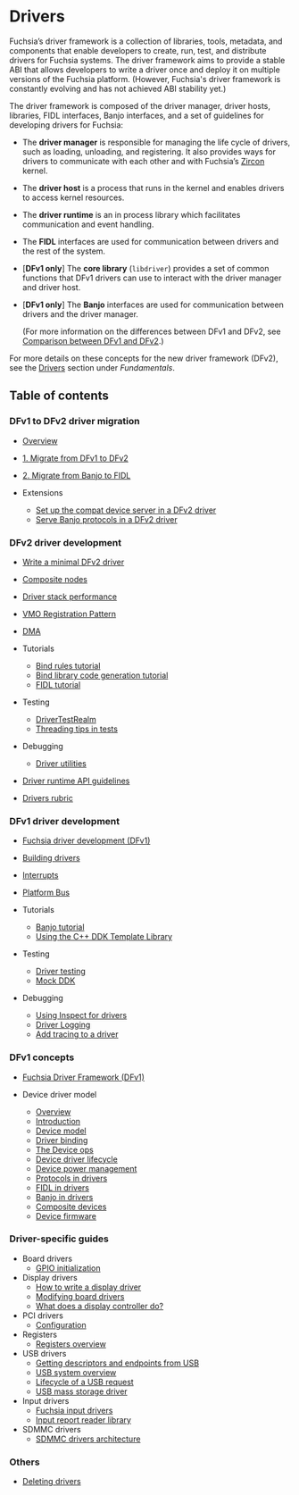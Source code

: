 # Drivers

Fuchsia’s driver framework is a collection of libraries, tools, metadata, and
components that enable developers to create, run, test, and distribute drivers for
Fuchsia systems. The driver framework aims to provide a stable ABI that allows
developers to write a driver once and deploy it on multiple versions of the Fuchsia
platform. (However, Fuchsia's driver framework is constantly evolving and has not
achieved ABI stability yet.)

The driver framework is composed of the driver manager, driver hosts, libraries,
FIDL interfaces, Banjo interfaces, and a set of guidelines for developing drivers
for Fuchsia:

- The **driver manager** is responsible for managing the life cycle of drivers,
  such as loading, unloading, and registering. It also provides ways for drivers
  to communicate with each other and with Fuchsia’s [Zircon][zircon] kernel.
- The **driver host** is a process that runs in the kernel and enables drivers to
  access kernel resources.
- The **driver runtime** is an in process library which facilitates communication
  and event handling.
- The **FIDL** interfaces are used for communication between drivers and the rest of
  the system.
- \[**DFv1 only**\] The **core library** (`libdriver`) provides a set of common functions
  that DFv1 drivers can use to interact with the driver manager and driver host.
- \[**DFv1 only**\] The **Banjo** interfaces are used for communication between drivers
  and the driver manager.

  (For more information on the differences between DFv1 and DFv2, see
  [Comparison between DFv1 and DFv2][dfv1-and-dfv2].)

For more details on these concepts for the new driver framework (DFv2), see
the [Drivers][dfv2-concepts] section under _Fundamentals_.

## Table of contents

### DFv1 to DFv2 driver migration

- [Overview][dfv1-to-dfv2-driver-migration-overview]
- [1. Migrate from DFv1 to DFv2][migrate-from-dfv1-to-dfv2]
- [2. Migrate from Banjo to FIDL][migrate-from-banjo-to-fidl]
- Extensions

  - [Set up the compat device server in a DFv2 driver][set-up-compat-device-server]
  - [Serve Banjo protocols in a DFv2 driver][serve-banjo-protocols]

### DFv2 driver development

- [Write a minimal DFv2 driver][write-a-minimal-driver]
- [Composite nodes][composite-nodes]
- [Driver stack performance][driver-stack-performance]
- [VMO Registration Pattern][vmo-registration-pattern]
- [DMA][dma]
- Tutorials

  - [Bind rules tutorial][bind-rules-tutorial]
  - [Bind library code generation tutorial][bind-library-code-generation-tutorial]
  - [FIDL tutorial][fidl-tutorial]

- Testing

  - [DriverTestRealm][driver-test-realm]
  - [Threading tips in tests][threading-tips-in-tests]

- Debugging

  - [Driver utilities][driver-utilities]

- [Driver runtime API guidelines][driver-runtime-api-guidelines]
- [Drivers rubric][drivers-rubric]

### DFv1 driver development

- [Fuchsia driver development (DFv1)][fuchsia-driver-development]
- [Building drivers][bulding-drivers]
- [Interrupts][interrupts]
- [Platform Bus][platform-bus]
- Tutorials

  - [Banjo tutorial][banjo-tutorial]
  - [Using the C++ DDK Template Library][using-cpp-ddk-template-lib]

- Testing

  - [Driver testing][driver-testing-overview]
  - [Mock DDK][mock-ddk]

- Debugging

  - [Using Inspect for drivers][using-inspect]
  - [Driver Logging][driver-logging]
  - [Add tracing to a driver][add-tracing]

### DFv1 concepts

- [Fuchsia Driver Framework (DFv1)][fuchsia-driver-framework]
- Device driver model

  - [Overview][device-driver-model-overview]
  - [Introduction][introduction]
  - [Device model][device-model]
  - [Driver binding][driver-binding]
  - [The Device ops][the-device-ops]
  - [Device driver lifecycle][device-driver-lifecycle]
  - [Device power management][device-power-management]
  - [Protocols in drivers][protocols-in-drivers]
  - [FIDL in drivers][fidl-in-drivers]
  - [Banjo in drivers][banjo-in-drivers]
  - [Composite devices][composite-devices]
  - [Device firmware][device-firmware]

### Driver-specific guides

-  Board drivers
   - [GPIO initialization][gpio-init]
-  Display drivers
   -  [How to write a display driver][how-to-write-a-display-driver]
   -  [Modifying board drivers][modifying-board-drivers]
   -  [What does a display controller do?][what-does-a-display-controller-do]
-  PCI drivers
   - [Configuration][configuration]
-  Registers
   -  [Registers overview][registers-overview]
-  USB drivers
   -  [Getting descriptors and endpoints from USB][getting-descriptors-and-endpoints-from-usb]
   -  [USB system overview][usb-system-overview]
   -  [Lifecycle of a USB request][lifecycle-of-a-usb-request]
   -  [USB mass storage driver][usb-mass-storage-driver]
-  Input drivers
   -  [Fuchsia input drivers][fuchsia-input-drivers]
   -  [Input report reader library][input-report-reader-library]
-  SDMMC drivers
   -  [SDMMC drivers architecture][sdmmc-drivers-architecture]

### Others

- [Deleting drivers][deleting-drivers]


<!-- Reference links -->

[dfv2-concepts]: /docs/concepts/drivers/README.md
[dfv2-development]: /docs/get-started/sdk/get-started-with-driver.md
[zircon]: /docs/concepts/kernel/README.md
[dfv1-and-dfv2]: /docs/concepts/drivers/comparison_between_dfv1_and_dfv2.md
[dfv1-to-dfv2-driver-migration-overview]: migration/README.md
[migrate-from-banjo-to-fidl]: migration/migrate-from-banjo-to-fidl/overview.md
[migrate-from-dfv1-to-dfv2]: migration/migrate-from-dfv1-to-dfv2/overview.md
[fuchsia-driver-development]: developer_guide/driver-development.md
[composite-nodes]: developer_guide/composite-node.md
[driver-runtime-api-guidelines]: developer_guide/driver-runtime-api-guidelines.md
[drivers-rubric]: developer_guide/rubric.md
[how-to-write-a-display-driver]: driver_guides/display/how_to_write.md
[modifying-board-drivers]: driver_guides/display/board_driver_changes.md
[what-does-a-display-controller-do]: driver_guides/display/hardware_concepts.md
[registers-overview]: driver_guides/registers/overview.md
[getting-descriptors-and-endpoints-from-usb]: driver_guides/usb/getting_descriptors_and_endpoints.md
[usb-system-overview]: driver_guides/usb/concepts/overview.md
[lifecycle-of-a-usb-request]: driver_guides/usb/concepts/request-lifecycle.md
[usb-mass-storage-driver]: driver_guides/usb/concepts/usb-mass-storage.md
[driver-testing-overview]: testing/overview.md
[mock-ddk]: testing/mock_ddk.md
[driver-test-realm]: testing/driver_test_realm.md
[threading-tips-in-tests]: testing/threading-tips-in-tests.md
[using-inspect]: diagnostics/inspect.md
[driver-logging]: diagnostics/logging.md
[add-tracing]: diagnostics/tracing.md
[driver-utilities]: diagnostics/driver-utils.md
[banjo-tutorial]: tutorials/banjo-tutorial.md
[bind-rules-tutorial]: tutorials/bind-rules-tutorial.md
[fidl-tutorial]: tutorials/fidl-tutorial.md
[bind-library-code-generation-tutorial]: tutorials/bind-libraries-codegen.md
[bulding-drivers]: best_practices/build.md
[deleting-drivers]: best_practices/deleting.md
[driver-stack-performance]: best_practices/driver_stack_performance.md
[vmo-registration-pattern]: best_practices/vmo-registration-pattern.md
[fuchsia-driver-framework]: concepts/fdf.md
[device-driver-model-overview]: concepts/device_driver_model/README.md
[introduction]: concepts/device_driver_model/introduction.md
[device-model]: concepts/device_driver_model/device-model.md
[driver-binding]: concepts/device_driver_model/driver-binding.md
[the-device-ops]: concepts/device_driver_model/device-ops.md
[device-driver-lifecycle]: concepts/device_driver_model/device-lifecycle.md
[device-power-management]: concepts/device_driver_model/device-power.md
[protocols-in-drivers]: concepts/device_driver_model/protocol.md
[platform-bus]: concepts/device_driver_model/platform-bus.md
[fidl-in-drivers]: concepts/device_driver_model/fidl.md
[banjo-in-drivers]: concepts/device_driver_model/banjo.md
[composite-devices]: concepts/device_driver_model/composite.md
[device-firmware]: concepts/device_driver_model/firmware.md
[driver-architectures-overview]: concepts/driver_architectures/README.md
[fuchsia-input-drivers]: concepts/driver_architectures/input_drivers/input.md
[input-report-reader-library]: concepts/driver_architectures/input_drivers/input_report_reader.md
[sdmmc-drivers-architecture]: concepts/driver_architectures/sdmmc_drivers/sdmmc.md
[using-cpp-ddk-template-lib]: concepts/driver_development/using-ddktl.md
[configuration]: concepts/driver_development/bar.md
[interrupts]: concepts/driver_development/interrupts.md
[dma]: concepts/driver_development/dma.md
[gpio-init]: concepts/driver_development/gpio-initialization.md
[set-up-compat-device-server]: migration/set-up-compat-device-server.md
[write-a-minimal-driver]: developer_guide/write-a-minimal-dfv2-driver.md
[serve-banjo-protocols]: migration/serve-banjo-protocols.md
